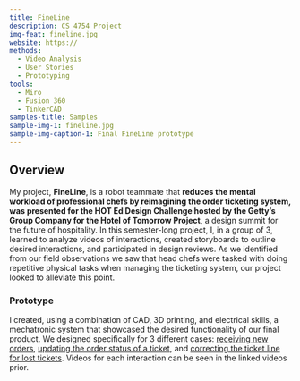 ```yaml
---
title: FineLine
description: CS 4754 Project
img-feat: fineline.jpg
website: https://
methods:
  - Video Analysis
  - User Stories
  - Prototyping
tools:
  - Miro
  - Fusion 360
  - TinkerCAD
samples-title: Samples
sample-img-1: fineline.jpg
sample-img-caption-1: Final FineLine prototype 
---
```


## Overview
My project, **FineLine**, is a robot teammate that **reduces the mental workload of professional chefs by reimagining the order ticketing system, was presented for the HOT Ed Design Challenge hosted by the Getty’s Group Company for the Hotel of Tomorrow Project**, a design summit for the future of hospitality. In this semester-long project, I, in a group of 3, learned to analyze videos of interactions, created storyboards to outline desired interactions, and participated in design reviews. As we identified from our field observations we saw that head chefs were tasked with doing repetitive physical tasks when managing the ticketing system, our project looked to alleviate this point.

### Prototype
I created, using a combination of CAD, 3D printing, and electrical skills, a mechatronic system that showcased the desired functionality of our final product. We designed specifically for 3 different cases: [receiving new orders](https://github.com/nnamd/nnamd.github.io/blob/main/img/step1.gif), [updating the order status of a ticket](https://github.com/nnamd/nnamd.github.io/blob/main/img/step1.gif), and [correcting the ticket line for lost tickets](https://github.com/nnamd/nnamd.github.io/blob/main/img/step1.gif). Videos for each interaction can be seen in the linked videos prior. 